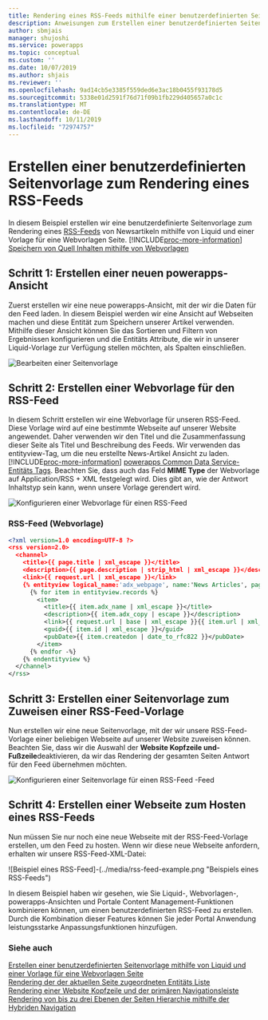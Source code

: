 ```yaml
---
title: Rendering eines RSS-Feeds mithilfe einer benutzerdefinierten Seitenvorlage für ein Portal | MicrosoftDocs
description: Anweisungen zum Erstellen einer benutzerdefinierten Seitenvorlage und zum Rendering eines RSS-Feeds.
author: sbmjais
manager: shujoshi
ms.service: powerapps
ms.topic: conceptual
ms.custom: ''
ms.date: 10/07/2019
ms.author: shjais
ms.reviewer: ''
ms.openlocfilehash: 9ad14cb5e3385f559ded6e3ac18b0455f93178d5
ms.sourcegitcommit: 5338e01d2591f76d71f09b1fb229d405657a0c1c
ms.translationtype: MT
ms.contentlocale: de-DE
ms.lasthandoff: 10/11/2019
ms.locfileid: "72974757"
---
```

# <a name="create-a-custom-page-template-to-render-an-rss-feed"></a>Erstellen einer benutzerdefinierten Seitenvorlage zum Rendering eines RSS-Feeds
In diesem Beispiel erstellen wir eine benutzerdefinierte Seitenvorlage zum Rendering eines [RSS-Feeds](http://en.wikipedia.org/wiki/RSS) von Newsartikeln mithilfe von Liquid und einer Vorlage für eine Webvorlagen Seite. [!INCLUDE[proc-more-information](../../../includes/proc-more-information.md)] [Speichern von Quell Inhalten mithilfe von Webvorlagen](store-content-web-templates.md)  

## <a name="step-1-create-a-new-powerapps-view"></a>Schritt 1: Erstellen einer neuen powerapps-Ansicht

Zuerst erstellen wir eine neue powerapps-Ansicht, mit der wir die Daten für den Feed laden. In diesem Beispiel werden wir eine Ansicht auf Webseiten machen und diese Entität zum Speichern unserer Artikel verwenden. Mithilfe dieser Ansicht können Sie das Sortieren und Filtern von Ergebnissen konfigurieren und die Entitäts Attribute, die wir in unserer Liquid-Vorlage zur Verfügung stellen möchten, als Spalten einschließen.

![Bearbeiten einer Seitenvorlage](../media/edit-page-template.png "Bearbeiten einer Seitenvorlage")  

## <a name="step-2-create-a-web-template-for-rss-feed"></a>Schritt 2: Erstellen einer Webvorlage für den RSS-Feed

In diesem Schritt erstellen wir eine Webvorlage für unseren RSS-Feed. Diese Vorlage wird auf eine bestimmte Webseite auf unserer Website angewendet. Daher verwenden wir den Titel und die Zusammenfassung dieser Seite als Titel und Beschreibung des Feeds. Wir verwenden das entityview-Tag, um die neu erstellte News-Artikel Ansicht zu laden. [!INCLUDE[proc-more-information](../../../includes/proc-more-information.md)] [powerapps Common Data Service-Entitäts Tags](portals-entity-tags.md). Beachten Sie, dass auch das Feld **MIME Type** der Webvorlage auf Application/RSS + XML festgelegt wird. Dies gibt an, wie der Antwort Inhaltstyp sein kann, wenn unsere Vorlage gerendert wird.  

![Konfigurieren einer Webvorlage für einen RSS-Feed](../media/web-template-rss-feed.png "Konfigurieren einer Webvorlage für einen RSS-Feed")  

### <a name="rss-feed-web-template"></a>RSS-Feed (Webvorlage)

```xml
<?xml version=1.0 encoding=UTF-8 ?>
<rss version=2.0>
  <channel>
    <title>{{ page.title | xml_escape }}</title>
    <description>{{ page.description | strip_html | xml_escape }}</description>
    <link>{{ request.url | xml_escape }}</link>
    {% entityview logical_name:'adx_webpage', name:'News Articles', page_size:20 -%}
      {% for item in entityview.records %}
        <item>
          <title>{{ item.adx_name | xml_escape }}</title>
          <description>{{ item.adx_copy | escape }}</description>
          <link>{{ request.url | base | xml_escape }}{{ item.url | xml_escape }}</link>
          <guid>{{ item.id | xml_escape }}</guid>
          <pubDate>{{ item.createdon | date_to_rfc822 }}</pubDate>
        </item>
      {% endfor -%}
    {% endentityview %}
  </channel>
</rss>
```

## <a name="step-3-create-a-page-template-to-assign-rss-feed-template"></a>Schritt 3: Erstellen einer Seitenvorlage zum Zuweisen einer RSS-Feed-Vorlage

Nun erstellen wir eine neue Seitenvorlage, mit der wir unsere RSS-Feed-Vorlage einer beliebigen Webseite auf unserer Website zuweisen können. Beachten Sie, dass wir die Auswahl der **Website Kopfzeile und-Fußzeile**deaktivieren, da wir das Rendering der gesamten Seiten Antwort für den Feed übernehmen möchten.

![Konfigurieren einer Seitenvorlage für einen RSS-Feed](../media/page-template-rss-feed.png "Konfigurieren einer Seitenvorlage für einen RSS") -Feed  

## <a name="step-4-create-a-web-page-to-host-rss-feed"></a>Schritt 4: Erstellen einer Webseite zum Hosten eines RSS-Feeds

Nun müssen Sie nur noch eine neue Webseite mit der RSS-Feed-Vorlage erstellen, um den Feed zu hosten. Wenn wir diese neue Webseite anfordern, erhalten wir unsere RSS-Feed-XML-Datei:

![Beispiel eines RSS-Feed]-(../media/rss-feed-example.png "Beispiels eines RSS-Feeds")  

In diesem Beispiel haben wir gesehen, wie Sie Liquid-, Webvorlagen-, powerapps-Ansichten und Portale Content Management-Funktionen kombinieren können, um einen benutzerdefinierten RSS-Feed zu erstellen. Durch die Kombination dieser Features können Sie jeder Portal Anwendung leistungsstarke Anpassungsfunktionen hinzufügen.

### <a name="see-also"></a>Siehe auch

[Erstellen einer benutzerdefinierten Seitenvorlage mithilfe von Liquid und einer Vorlage für eine Webvorlagen Seite](create-custom-template.md)  
[Rendering der der aktuellen Seite zugeordneten Entitäts Liste](render-entity-list-current-page.md)  
[Rendering einer Website Kopfzeile und der primären Navigationsleiste](render-site-header-primary-navigation.md)  
[Rendering von bis zu drei Ebenen der Seiten Hierarchie mithilfe der Hybriden Navigation](hybrid-navigation-render-page-hierachy.md)  


